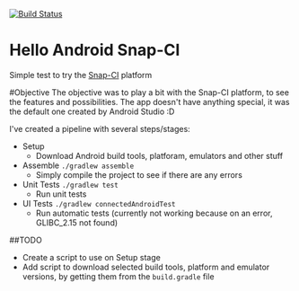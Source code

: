[![Build Status](https://snap-ci.com/renato-almeida/hello-android-snap-ci/branch/master/build_image)](https://snap-ci.com/renato-almeida/hello-android-snap-ci/branch/master)

# Hello Android Snap-CI
Simple test to try the [Snap-CI](http://snap-ci.com) platform


#Objective
The objective was to play a bit with the Snap-CI platform, to see the features and possibilities.
The app doesn't have anything special, it was the default one created by Android Studio :D 

I've created a pipeline with several steps/stages:
- Setup
  - Download Android build tools, platforam, emulators and other stuff
- Assemble `./gradlew assemble`
  - Simply compile the project to see if there are any errors 
- Unit Tests `./gradlew test`
  - Run unit tests 
- UI Tests `./gradlew connectedAndroidTest`
  - Run automatic tests (currently not working because on an error, GLIBC_2.15 not found)

##TODO
- Create a script to use on Setup stage
- Add script to download selected build tools, platform and emulator versions, by getting them from the `build.gradle` file
 
